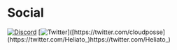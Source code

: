 # Social

[![Discord]([https://img.shields.io/badge/Discord-%237289DA.svg?logo=discord&logoColor=white)](https://github.com/Heliato)
[![Twitter](https://img.shields.io/twitter/url/https/twitter.com/cloudposse.svg?style=social&label=%40Heliato_)]([https://twitter.com/cloudposse](https://twitter.com/Heliato_)https://twitter.com/Heliato_)
